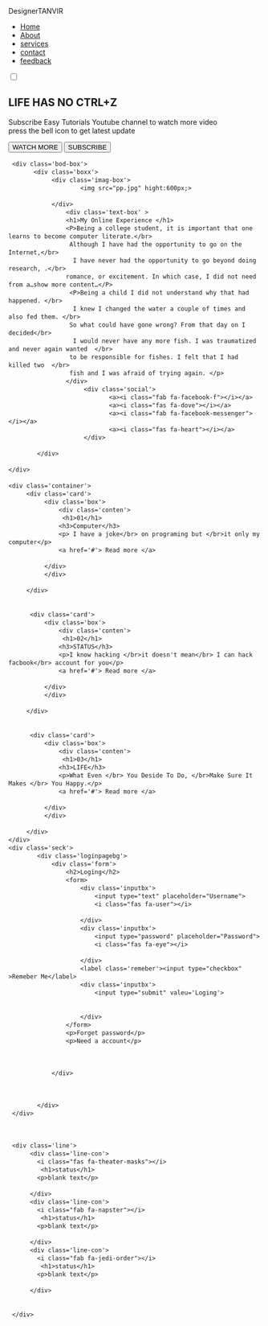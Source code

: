 <!DOCTYPE html>
<html lang="en" dir="ltr">
   <header>
        <meta charset="utf-8">
        <title>www.tanvir.com</title>
        <meta name="viewport" content="width=device-width,initial-scale=1.0">
        <link rel="stylesheet"  href="css/all.min.css"  />
        <link rel="stylesheet"  href="css/fontawesome.min.css" />
       <link rel="stylesheet"  href="stylish.css"  />
       
    
  </header>
<body>
     <nav>
          <label class="logo">DesignerTANVIR</lebel>
          <ul>
              <li class="active"><a href="#">Home</a></li>
              <li><a href="#">About</a></li>
              <li><a href="#">services</a></li>
              <li><a href="#">contact</a></li>
              <li><a href="#">feedback</a></li>
          </ul>
          <input type="checkbox" id="check"
            <label for="check" class="chectbtn">
             <i class="fas fa-align-justify"></i>
          </label>
     </nav>
     <section>
           <div class='content'>
               <h1>LIFE HAS NO CTRL+Z</h1>
               <p>Subscribe Easy Tutorials Youtube channel to watch more video </br>press the bell icon to get latest update</p>
               <div>
                    <button type='button'>WATCH MORE </button>
                    <button type='button'> SUBSCRIBE </button>
               </div>
           </div>
     </section>



     <div class='bod-box'>
           <div class='boxx'>
                <div class='imag-box'>
                        <img src="pp.jpg" hight:600px;>
          
                </div>
                    <div class='text-box' >
                    <h1>My Online Experience </h1>
                    <P>Being a college student, it is important that one learns to become computer literate.</br>
                     Although I have had the opportunity to go on the Internet,</br>
                      I have never had the opportunity to go beyond doing research, .</br>
                    romance, or excitement. In which case, I did not need from a…show more content…</P>
                     <P>Being a child I did not understand why that had happened. </br>
                      I knew I changed the water a couple of times and also fed them. </br>
                     So what could have gone wrong? From that day on I decided</br>
                      I would never have any more fish. I was traumatized and never again wanted  </br>
                     to be responsible for fishes. I felt that I had killed two  </br>
                     fish and I was afraid of trying again. </p>
                    </div>
                         <div class='social'>
                                <a><i class="fab fa-facebook-f"></i></a>
                                <a><i class="fas fa-dove"></i></a>
                                <a><i class="fab fa-facebook-messenger"></i></a>
                                <a><i class="fas fa-heart"></i></a>
                         </div>
                
            </div>
          
    </div>

    <div class='container'>
         <div class='card'>
              <div class='box'>
                  <div class='conten'>
                   <h1>01</h1>
                  <h3>Computer</h3>
                  <p> I have a joke</br> on programing but </br>it only my computer</p>
                  <a href='#'> Read more </a>
                  
              </div>
              </div>
              
         </div>


          <div class='card'>
              <div class='box'>
                  <div class='conten'>
                   <h1>02</h1>
                  <h3>STATUS</h3>
                  <p>I know hacking </br>it doesn't mean</br> I can hack facbook</br> account for you</p>
                  <a href='#'> Read more </a>
                  
              </div>
              </div>
              
         </div>


          <div class='card'>
              <div class='box'>
                  <div class='conten'>
                   <h1>03</h1>
                  <h3>LIFE</h3>
                  <p>What Even </br> You Deside To Do, </br>Make Sure It Makes </br> You Happy.</p>
                  <a href='#'> Read more </a>
                  
              </div>
              </div>
              
         </div>
    </div>
    <div class='seck'>
            <div class='loginpagebg'>
                <div class='form'>
                    <h2>Loging</h2>
                    <form>
                        <div class='inputbx'>
                            <input type="text" placeholder="Username">
                            <i class="fas fa-user"></i>
                        
                        </div>
                        <div class='inputbx'>
                            <input type="password" placeholder="Password">
                            <i class="fas fa-eye"></i>
                        
                        </div>
                        <label class='remeber'><input type="checkbox" >Remeber Me</label>
                        <div class='inputbx'>
                            <input type="submit" valeu='Loging'>
                            
                        
                        </div>
                    </form>
                    <p>Forget password</p>
                    <p>Need a account</p>
                
                
                
                </div>
            
            
            
            </div>
     </div>



     <div class='line'>
          <div class='line-con'>
            <i class="fas fa-theater-masks"></i>
             <h1>status</h1>
            <p>blank text</p>
     
          </div>
          <div class='line-con'>
            <i class="fab fa-napster"></i>
             <h1>status</h1>
            <p>blank text</p>
     
          </div>
          <div class='line-con'>
            <i class="fab fa-jedi-order"></i>
             <h1>status</h1>
            <p>blank text</p>
     
          </div>
     
     
     </div>
     

</body>
</html>

